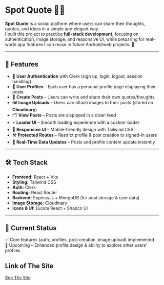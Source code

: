 # Spot Quote 📝✨

**Spot Quote** is a social platform where users can share their thoughts, quotes, and ideas in a simple and elegant way.  
I built this project to practice **full-stack development**, focusing on authentication, image storage, and responsive UI, while preparing for real-world app features I can reuse in future Android/web projects. 🚀  

---

## 🚀 Features

- 🔑 **User Authentication** with Clerk (sign up, login, logout, session handling)  
- 👤 **User Profiles** – Each user has a personal profile page displaying their posts  
- 📝 **Create Posts** – Users can write and share their own quotes/thoughts  
- 🖼️ **Image Uploads** – Users can attach images to their posts (stored on **Cloudinary**)  
- 🗂️ **View Posts** – Posts are displayed in a clean feed  
- ⚡ **Loader UI** – Smooth loading experience with a custom loader  
- 🎨 **Responsive UI** – Mobile-friendly design with Tailwind CSS  
- 🛠️ **Protected Routes** – Restrict profile & post creation to signed-in users  
- 🔄 **Real-Time Data Updates** – Posts and profile content update instantly  

---

## 🛠️ Tech Stack

- **Frontend:** React + Vite  
- **Styling:** Tailwind CSS  
- **Auth:** Clerk  
- **Routing:** React Router  
- **Backend:** Express.js + MongoDB (for post storage & user data)  
- **Image Storage:** Cloudinary  
- **Icons & UI:** Lucide React + Shadcn UI  

---

## 📌 Current Status

✅ Core features (auth, profiles, post creation, image upload) implemented  
🚧 Upcoming – Enhanced profile design & ability to explore other users' profiles


## Link of The Site
[See The Site](https://spot-quote.vercel.app/)
